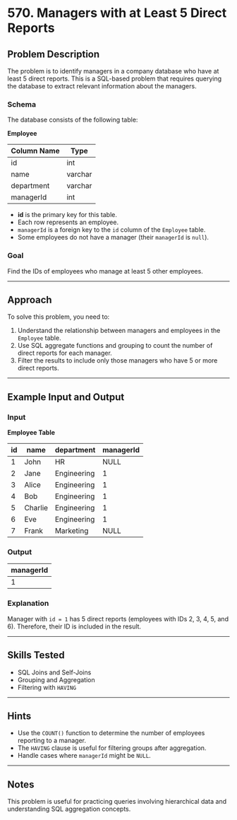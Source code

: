 # 570. Managers with at Least 5 Direct Reports

## Problem Description

The problem is to identify managers in a company database who have at least 5 direct reports. This is a SQL-based problem that requires querying the database to extract relevant information about the managers.

### Schema

The database consists of the following table:

**Employee**

| Column Name | Type    |
|-------------|---------|
| id          | int     |
| name        | varchar |
| department  | varchar |
| managerId   | int     |

- **id** is the primary key for this table.
- Each row represents an employee. 
- `managerId` is a foreign key to the `id` column of the `Employee` table.
- Some employees do not have a manager (their `managerId` is `null`).

### Goal

Find the IDs of employees who manage at least 5 other employees.

---

## Approach

To solve this problem, you need to:
1. Understand the relationship between managers and employees in the `Employee` table.
2. Use SQL aggregate functions and grouping to count the number of direct reports for each manager.
3. Filter the results to include only those managers who have 5 or more direct reports.

---

## Example Input and Output

### Input

**Employee Table**

| id | name     | department  | managerId |
|----|----------|-------------|-----------|
| 1  | John     | HR          | NULL      |
| 2  | Jane     | Engineering | 1         |
| 3  | Alice    | Engineering | 1         |
| 4  | Bob      | Engineering | 1         |
| 5  | Charlie  | Engineering | 1         |
| 6  | Eve      | Engineering | 1         |
| 7  | Frank    | Marketing   | NULL      |

### Output

| managerId |
|-----------|
| 1         |

### Explanation

Manager with `id = 1` has 5 direct reports (employees with IDs 2, 3, 4, 5, and 6). Therefore, their ID is included in the result.

---

## Skills Tested

- SQL Joins and Self-Joins
- Grouping and Aggregation
- Filtering with `HAVING`

---

## Hints

- Use the `COUNT()` function to determine the number of employees reporting to a manager.
- The `HAVING` clause is useful for filtering groups after aggregation.
- Handle cases where `managerId` might be `NULL`.

---

## Notes

This problem is useful for practicing queries involving hierarchical data and understanding SQL aggregation concepts.
